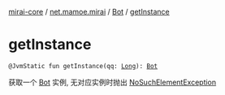 [mirai-core](../../index.md) / [net.mamoe.mirai](../index.md) / [Bot](index.md) / [getInstance](./get-instance.md)

# getInstance

`@JvmStatic fun getInstance(qq: `[`Long`](https://kotlinlang.org/api/latest/jvm/stdlib/kotlin/-long/index.html)`): `[`Bot`](index.md)

获取一个 [Bot](index.md) 实例, 无对应实例时抛出 [NoSuchElementException](https://kotlinlang.org/api/latest/jvm/stdlib/kotlin/-no-such-element-exception/index.html)

